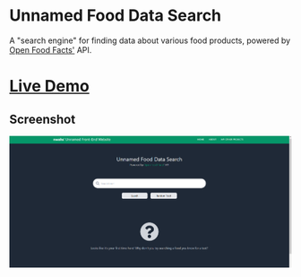 # Unnamed Food Data Search
A "search engine" for finding data about various food products, powered by [Open Food Facts'](https://world.openfoodfacts.org/) API.

# [Live Demo](https://unnamed-food-data-search.netlify.app/)

## Screenshot
![img.png](img.png)